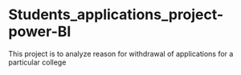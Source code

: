 # Students_applications_project-power-BI
This project is to analyze reason for withdrawal of applications for a particular college

